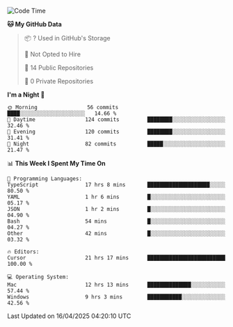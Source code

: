 <!--START_SECTION:waka-->
![Code Time](http://img.shields.io/badge/Code%20Time-6%2C889%20hrs%2042%20mins-blue)

**🐱 My GitHub Data** 

> 📦 ? Used in GitHub's Storage 
 > 
> 🚫 Not Opted to Hire
 > 
> 📜 14 Public Repositories 
 > 
> 🔑 0 Private Repositories 
 > 
**I'm a Night 🦉** 

```text
🌞 Morning                56 commits          ████░░░░░░░░░░░░░░░░░░░░░   14.66 % 
🌆 Daytime                124 commits         ████████░░░░░░░░░░░░░░░░░   32.46 % 
🌃 Evening                120 commits         ████████░░░░░░░░░░░░░░░░░   31.41 % 
🌙 Night                  82 commits          █████░░░░░░░░░░░░░░░░░░░░   21.47 % 
```


📊 **This Week I Spent My Time On** 

```text
💬 Programming Languages: 
TypeScript               17 hrs 8 mins       ████████████████████░░░░░   80.50 % 
YAML                     1 hr 6 mins         █░░░░░░░░░░░░░░░░░░░░░░░░   05.17 % 
JSON                     1 hr 2 mins         █░░░░░░░░░░░░░░░░░░░░░░░░   04.90 % 
Bash                     54 mins             █░░░░░░░░░░░░░░░░░░░░░░░░   04.27 % 
Other                    42 mins             █░░░░░░░░░░░░░░░░░░░░░░░░   03.32 % 

🔥 Editors: 
Cursor                   21 hrs 17 mins      █████████████████████████   100.00 % 

💻 Operating System: 
Mac                      12 hrs 13 mins      ██████████████░░░░░░░░░░░   57.44 % 
Windows                  9 hrs 3 mins        ███████████░░░░░░░░░░░░░░   42.56 % 
```


 Last Updated on 16/04/2025 04:20:10 UTC
<!--END_SECTION:waka-->

